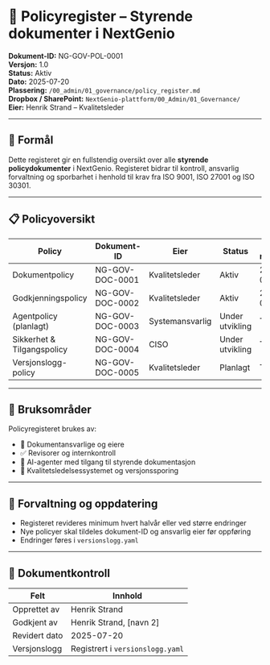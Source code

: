 # 📘 Policyregister – Styrende dokumenter i NextGenio

**Dokument-ID:** NG-GOV-POL-0001  
**Versjon:** 1.0  
**Status:** Aktiv  
**Dato:** 2025-07-20  
**Plassering:** `/00_admin/01_governance/policy_register.md`  
**Dropbox / SharePoint:** `NextGenio-plattform/00_Admin/01_Governance/`  
**Eier:** Henrik Strand – Kvalitetsleder

---

## 🎯 Formål

Dette registeret gir en fullstendig oversikt over alle **styrende policydokumenter** i NextGenio. Registeret bidrar til kontroll, ansvarlig forvaltning og sporbarhet i henhold til krav fra ISO 9001, ISO 27001 og ISO 30301.

---

## 📋 Policyoversikt

| Policy                        | Dokument-ID         | Eier            | Status            | Sist revidert | Plassering                                                  |
|-------------------------------|----------------------|------------------|--------------------|----------------|-------------------------------------------------------------|
| Dokumentpolicy               | NG-GOV-DOC-0001      | Kvalitetsleder   | Aktiv              | 2025-07-16     | `/00_admin/01_governance/dokumentpolicy.md`                |
| Godkjenningspolicy           | NG-GOV-DOC-0002      | Kvalitetsleder   | Aktiv              | 2025-07-16     | `/00_admin/01_governance/godkjenning_policy.md`             |
| Agentpolicy (planlagt)       | NG-GOV-DOC-0003      | Systemansvarlig  | Under utvikling    | TBD            | `/00_admin/01_governance/agent_policy.md` (planlagt)        |
| Sikkerhet & Tilgangspolicy   | NG-GOV-DOC-0004      | CISO             | Under utvikling    | TBD            | `/00_admin/01_governance/security_policy.md` (planlagt)     |
| Versjonslogg-policy          | NG-GOV-DOC-0005      | Kvalitetsleder   | Planlagt           | TBD            | `/00_admin/01_governance/versjonskontroll_policy.md` (planlagt) |

---

## 🧩 Bruksområder

Policyregisteret brukes av:

- 📌 Dokumentansvarlige og eiere
- ✅ Revisorer og internkontroll
- 🤖 AI-agenter med tilgang til styrende dokumentasjon
- 📂 Kvalitetsledelsessystemet og versjonssporing

---

## 🔁 Forvaltning og oppdatering

- Registeret revideres minimum hvert halvår eller ved større endringer
- Nye policyer skal tildeles dokument-ID og ansvarlig eier før oppføring
- Endringer føres i `versionslogg.yaml`

---

## 📄 Dokumentkontroll

| Felt             | Innhold                                       |
|------------------|-----------------------------------------------|
| Opprettet av     | Henrik Strand                                 |
| Godkjent av      | Henrik Strand, [navn 2]                       |
| Revidert dato    | 2025-07-20                                    |
| Versjonslogg     | Registrert i `versionslogg.yaml`              |
